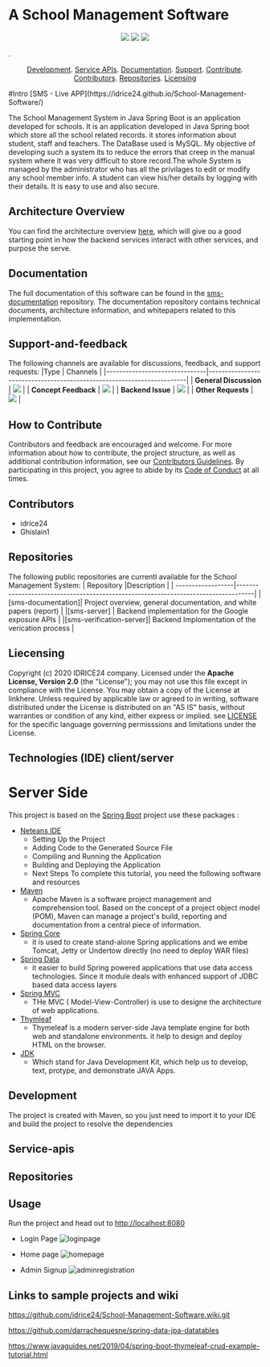 # A School Management Software
<p align="center">
    <a href="https://github.com/idrice24/School-Management-Software/issues/" title="Open Issues"><img src="https://img.shields.io/github/issues/idrice24/School-Management-Software?style=flat-square "></a>
<a href="https://app.circleci.com/pipelines/github/idrice24/School-Management-Software.svg" title="Circleci"><img src="https://img.shields.io/circleci/build/github/idrice24/School-Management-Software?color=green&logo=red&style=flat-square?style=flat-square"></a>
	<a href="https://github.com/idrice24/School-Management-Software/" title="License"><img src="https://img.shields.io/github/license/idrice24/School-Management-Software?style=flat-square"></a>
</p>
. 
<p align="center">
	<a href="#development">Development</a></a>.
	<a href="#service-apis">Service APIs</a>.
	<a href="#documentation">Documentation</a>.
	<a href="#support-and-feedback">Support</a>.
	<a href="#how-to-contribute">Contribute</a>.
	<a href="#contributors">Contributors</a>.
	<a href="#repositories">Repositories</a>.
	<a href="#liecensing">Licensing</a>
</p>
#Intro
[SMS - Live APP](https://idrice24.github.io/School-Management-Software/)
<p>
The School Management System in Java Spring Boot is an application developed for schools. It is an application developed in Java Spring boot which store all the school related records. it stores information about student, staff and teachers. The DataBase used is MySQL. My objective of developing such a system its to reduce the errors that creep in the manual system where it was very difficult to store record.The whole System is managed by the administrator who has all the privilages to edit or modify any school member info. A student can view his/her details by logging with their details. It is easy to use and also secure.
 </p>
 
 ## Architecture Overview
You can find the architecture overview [here](documents/architecture-overview.md), which will give ou a good starting point in how the backend services interact with other services, and purpose the serve.


## Documentation
The full documentation of this software can be found in the [sms-documentation](https://) repository. The documentation repository contains technical documents, architecture information, and whitepapers related to this implementation.

## Support-and-feedback
The following channels are available for discussions, feedback, and support requests:
|Type							| Channels 																|
|-------------------------------|-----------------------------------------------------------------------|
| **General Discussion** | <a href="https://github.com/idrice24/School-Management-Software/issues/new/choose" title="General Discussion"><img src="https://img.shields.io/badge/idrice24-issues-blue"></a></a> |
| **Concept Feedback**	 | <a href="https://github.com/idrice24/School-Management-Software/issues/new/choose"><img src="https://img.shields.io/badge/idrice24-issues-blue"></a></a> |
| **Backend Issue**		 | <a href="https://github.com/idrice24/School-Management-Software/issues/new/choose"><img src="https://img.shields.io/badge/idrice24-issues-blue"></a></a> |
| **Other Requests**	 | <a href="idrice.tsafouet@yahoo.com" title="Email IDRICE24 Team"><img src="https://img.shields.io/badge/idrice24-issues-blue"></a></a> |

## How to Contribute
Contributors and feedback are encouraged and welcome. For more information about how to contribute, the project structure, as well as additional contribution information, see our [Contributors Guidelines](./CONTRIBUTING.md). By participating in this project, you agree to abide by its [Code of Conduct](./CODE:OF_CONDUCT.md) at all times.

## Contributors 
- idrice24
- Ghislain1
## Repositories
The following public repositories are currentl available for the School Management System:
| Repository		|Description																		|
| ------------------|-----------------------------------------------------------------------------------|
|[sms-documentation]| Project overview, general documentation, and white papers (report)				|
|[sms-server]		| Backend implementation for the Google exposure APIs 								|
|[sms-verification-server]| Backend Implomentation of the verication process							|

## Liecensing
Copyright (c) 2020 IDRICE24 company.
Licensed under the **Apache License, Version 2.0** (the "License"); you may not use this file except in compliance with the License.
You may obtain a copy of the License at linkhere.
Unless required by applicable law or agreed to in writing, software distributed under the License is distributed on an "AS IS" basis, without warranties or condition of any kind, either express or implied. see [LICENSE](./LICENSE) for the specific language governing permisssions and limitations under the License.

## Technologies (IDE) client/server
# Server Side
This project is based on the [Spring Boot](http://projects.spring.io/spring-boot/) project use these packages :
- [Neteans IDE](https://netbeans.org/index.html)
    - Setting Up the Project
    - Adding Code to the Generated Source File
    - Compiling and Running the Application
    - Building and Deploying the Application
    - Next Steps
  To complete this tutorial, you need the following software and resources
- [Maven](https://maven.apache.org/)
    - Apache Maven is a software project management and comprehension tool. Based on the concept of a project object model (POM), Maven can manage a project's build, reporting and documentation from a central piece of information.
- [Spring Core](https://spring.io/projects/spring-boot)
    - it is used to create stand-alone Spring applications and we embe Tomcat, Jetty or Undertow directly (no need to deploy WAR files)
- [Spring Data](https://spring.io/projects/spring-data-jdbc)
    -  it easier to build Spring powered applications that use data access technologies. Since it module deals with enhanced support of JDBC based data access layers
- [Spring MVC](https://www.tutorialspoint.com/spring/spring_web_mvc_framework.htm)
    - THe MVC ( Model-View-Controller) is use to designe the architecture of web applications.
- [Thymleaf](https://www.thymeleaf.org/)
    - Thymeleaf is a modern server-side Java template engine for both web and standalone environments. it help to design and deploy HTML on the browser.
- [JDK](http://java.sun.com/javase/downloads/index.jsp)
    - Which stand for Java Development Kit, which help us to develop, text, protype, and demonstrate JAVA Apps.

## Development
The project is created with Maven, so you just need to import it to your IDE and build the project to resolve the dependencies

## Service-apis

## Repositories

## Usage 
Run the project and head out to [http://localhost:8080](http://localhost:8080)
* Login Page
![loginpage](https://github.com/idrice24/School-Management-Software/blob/master/src/main/resources/static/images/adminlogin.PNG)

* Home page
![homepage](https://github.com/idrice24/School-Management-Software/blob/master/src/main/resources/static/images/home%20page.PNG)
* Admin Signup
![adminregistration](https://github.com/idrice24/School-Management-Software/blob/master/src/main/resources/static/images/adminregistration.PNG)


## Links to sample projects and wiki
https://github.com/idrice24/School-Management-Software.wiki.git

https://github.com/darrachequesne/spring-data-jpa-datatables

https://www.javaguides.net/2019/04/spring-boot-thymeleaf-crud-example-tutorial.html
